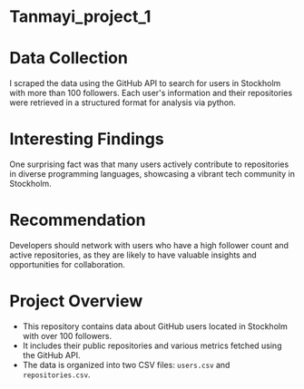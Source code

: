 # Tanmayi_project_1

# Data Collection
I scraped the data using the GitHub API to search for users in Stockholm with more than 100 followers. Each user's information and their repositories were retrieved in a structured format for analysis via python.

# Interesting Findings
One surprising fact was that many users actively contribute to repositories in diverse programming languages, showcasing a vibrant tech community in Stockholm.

# Recommendation
Developers should network with users who have a high follower count and active repositories, as they are likely to have valuable insights and opportunities for collaboration.

# Project Overview
- This repository contains data about GitHub users located in Stockholm with over 100 followers.
- It includes their public repositories and various metrics fetched using the GitHub API.
- The data is organized into two CSV files: `users.csv` and `repositories.csv`.

